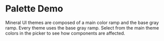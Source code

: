 # Palette Demo

Mineral UI themes are composed of a main color ramp and the base
gray ramp. Every theme uses the base gray ramp. Select from the main
theme colors in the picker to see how components are affected.
